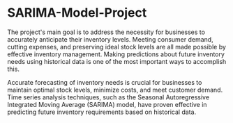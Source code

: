 # SARIMA-Model-Project

The project's main goal is to address the necessity for businesses to accurately anticipate their inventory levels. Meeting consumer demand, cutting expenses, and preserving ideal stock levels are all made possible by effective inventory management. Making predictions about future inventory needs using historical data is one of the most important ways to accomplish this.

Accurate forecasting of inventory needs is crucial for businesses to maintain optimal stock levels, minimize costs, and meet customer demand. Time series analysis techniques, such as the Seasonal Autoregressive Integrated Moving Average (SARIMA) model, have proven effective in predicting future inventory requirements based on historical data. 
